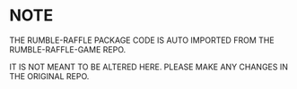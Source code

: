 # NOTE

THE RUMBLE-RAFFLE PACKAGE CODE IS AUTO IMPORTED FROM THE RUMBLE-RAFFLE-GAME REPO.

IT IS NOT MEANT TO BE ALTERED HERE. PLEASE MAKE ANY CHANGES IN THE ORIGINAL REPO.